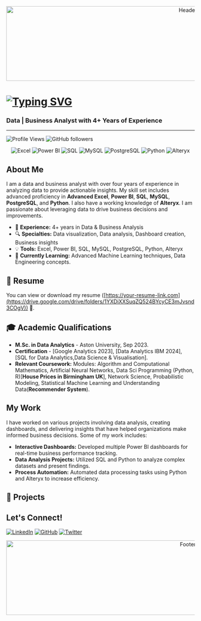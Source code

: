 <div align="center">
  <img src="https://via.placeholder.com/1000x200/0E76A8/FFFFFF?text=Welcome+to+My+GitHub+Profile!" alt="Header Image" width="1000" height="200">
</div>

# <a href="#"><img src="https://readme-typing-svg.demolab.com?font=Arial+Black&size=34&duration=4000&pause=1000&color=000080&center=true&vCenter=true&width=550&lines=Francis+Osemeke+Isaac" alt="Typing SVG"></a>


### Data | Business Analyst with 4+ Years of Experience

---

![Profile Views](https://komarev.com/ghpvc/?username=FrancisOsemekeIsaac&color=blueviolet) ![GitHub followers](https://img.shields.io/github/followers/FrancisOsemekeIsaac?style=social)

<div align="center">
  <img src="https://img.shields.io/badge/Excel-217346?style=for-the-badge&logo=microsoft-excel&logoColor=white" alt="Excel">
  <img src="https://img.shields.io/badge/PowerBI-F2C811?style=for-the-badge&logo=power-bi&logoColor=black" alt="Power BI">
  <img src="https://img.shields.io/badge/SQL-00758F?style=for-the-badge&logo=postgresql&logoColor=white" alt="SQL">
  <img src="https://img.shields.io/badge/MySQL-4479A1?style=for-the-badge&logo=mysql&logoColor=white" alt="MySQL">
  <img src="https://img.shields.io/badge/PostgreSQL-336791?style=for-the-badge&logo=postgresql&logoColor=white" alt="PostgreSQL">
  <img src="https://img.shields.io/badge/Python-3776AB?style=for-the-badge&logo=python&logoColor=white" alt="Python">
  <img src="https://img.shields.io/badge/Alteryx-2AACE2?style=for-the-badge&logo=alteryx&logoColor=white" alt="Alteryx">
</div>

## About Me

I am a data and business analyst with over four years of experience in analyzing data to provide actionable insights. My skill set includes advanced proficiency in **Advanced Excel**, **Power BI**, **SQL**, **MySQL**, **PostgreSQL**, and **Python**. I also have a working knowledge of **Alteryx**. I am passionate about leveraging data to drive business decisions and improvements.

- 💼 **Experience:** 4+ years in Data & Business Analysis
- 🔍 **Specialties:** Data visualization, Data analysis, Dashboard creation, Business insights
- 💡 **Tools:** Excel, Power BI, SQL, MySQL, PostgreSQL, Python, Alteryx
- 🌱 **Currently Learning:** Advanced Machine Learning techniques, Data Engineering concepts.

## 📄 Resume

You can view or download my resume ([https://your-resume-link.com](https://drive.google.com/drive/folders/1YXDiXXSuqZQ524BYcyCE3mJvsnd3COgV)) 📁.

## 🎓 Academic Qualifications

- **M.Sc. in Data Analytics** - Aston University, Sep 2023.
- **Certification** - [Google Analytics 2023], [Data Analytics IBM 2024], [SQL for Data Analytics,Data Science & Visualisation].
- **Relevant Coursework:** Modules: Algorithm and Computational Mathematics, Artificial Neural Networks, Data Sci Programming (Python, R)[**House Prices in Birmingham UK**], Network Science, Probabilistic Modeling, Statistical Machine Learning and Understanding Data(**Recommender System**).



## My Work

I have worked on various projects involving data analysis, creating dashboards, and delivering insights that have helped organizations make informed business decisions. Some of my work includes:

- **Interactive Dashboards:** Developed multiple Power BI dashboards for real-time business performance tracking.
- **Data Analysis Projects:** Utilized SQL and Python to analyze complex datasets and present findings.
- **Process Automation:** Automated data processing tasks using Python and Alteryx to increase efficiency.

## 🚀 Projects


## Let's Connect!

[![LinkedIn](https://img.shields.io/badge/LinkedIn-0A66C2?style=for-the-badge&logo=linkedin&logoColor=white)](https://www.linkedin.com/in/francis-isaac-3a6a82203) 
[![GitHub](https://img.shields.io/badge/GitHub-171515?style=for-the-badge&logo=github&logoColor=white)](https://github.com/Franzik99) 
[![Twitter](https://img.shields.io/badge/Twitter-1DA1F2?style=for-the-badge&logo=twitter&logoColor=white)](https://twitter.com/@franzik234)


<div align="center">
  <img src="https://via.placeholder.com/1000x200/000000/FFFFFF?text=Thanks+for+visiting+my+profile!" alt="Footer Image" width="1000" height="200">
</div>

